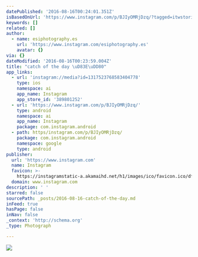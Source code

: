 ```yaml
---
datePublished: '2016-08-16T00:24:01.351Z'
isBasedOnUrl: 'https://www.instagram.com/p/BJIyOMRjDzq/?tagged=itwstories'
keywords: []
related: []
author:
  - name: esiphotography.es
    url: 'https://www.instagram.com/esiphotography.es'
    avatar: {}
via: {}
dateModified: '2016-08-16T00:23:59.004Z'
title: "catch of the day \uD83E\uDD80"
app_links:
  - url: 'instagram://media?id=1317523768583404778'
    type: ios
    namespace: ai
    app_name: Instagram
    app_store_id: '389801252'
  - url: 'https://www.instagram.com/p/BJIyOMRjDzq/'
    type: android
    namespace: ai
    app_name: Instagram
    package: com.instagram.android
  - path: https/instagram.com/p/BJIyOMRjDzq/
    package: com.instagram.android
    namespace: google
    type: android
publisher:
  url: 'https://www.instagram.com'
  name: Instagram
  favicon: >-
    https://instagramstatic-a.akamaihd.net/h1/images/ico/favicon.ico/dfa85bb1fd63.ico
  domain: www.instagram.com
description: ' '
starred: false
sourcePath: _posts/2016-08-16-catch-of-the-day.md
inFeed: true
hasPage: false
inNav: false
_context: 'http://schema.org'
_type: Photograph

---
```

![ ](https://scontent.cdninstagram.com/t51.2885-15/s640x640/sh0.08/e35/14031627_1035437506563305_1628650502_n.jpg?ig_cache_key=MTMxNzUyMzc2ODU4MzQwNDc3OA%3D%3D.2)